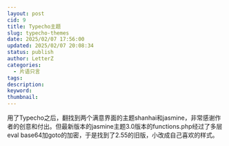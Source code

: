 ```yaml
---
layout: post
cid: 9
title: Typecho主题
slug: typecho-themes
date: 2025/02/07 17:56:00
updated: 2025/02/07 20:08:34
status: publish
author: LetterZ
categories: 
  - 片语只言
tags: 
description: 
keyword: 
thumbnail: 
---
```



用了Typecho之后，翻找到两个满意界面的主题shanhai和jasmine，非常感谢作者的创意和付出。但最新版本的jasmine主题3.0版本的functions.php经过了多层eval base64加goto的加密，于是找到了2.55的旧版，小改成自己喜欢的样式。